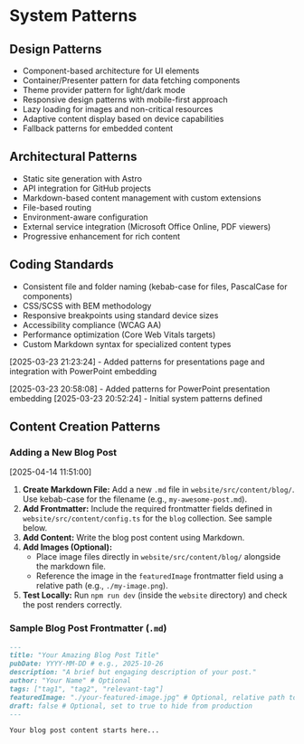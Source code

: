 # System Patterns

## Design Patterns
- Component-based architecture for UI elements
- Container/Presenter pattern for data fetching components
- Theme provider pattern for light/dark mode
- Responsive design patterns with mobile-first approach
- Lazy loading for images and non-critical resources
- Adaptive content display based on device capabilities
- Fallback patterns for embedded content

## Architectural Patterns
- Static site generation with Astro
- API integration for GitHub projects
- Markdown-based content management with custom extensions
- File-based routing
- Environment-aware configuration
- External service integration (Microsoft Office Online, PDF viewers)
- Progressive enhancement for rich content

## Coding Standards
- Consistent file and folder naming (kebab-case for files, PascalCase for components)
- CSS/SCSS with BEM methodology
- Responsive breakpoints using standard device sizes
- Accessibility compliance (WCAG AA)
- Performance optimization (Core Web Vitals targets)
- Custom Markdown syntax for specialized content types

[2025-03-23 21:23:24] - Added patterns for presentations page and integration with PowerPoint embedding

[2025-03-23 20:58:08] - Added patterns for PowerPoint presentation embedding
[2025-03-23 20:52:24] - Initial system patterns defined

## Content Creation Patterns

### Adding a New Blog Post
[2025-04-14 11:51:00]
1.  **Create Markdown File:** Add a new `.md` file in `website/src/content/blog/`. Use kebab-case for the filename (e.g., `my-awesome-post.md`).
2.  **Add Frontmatter:** Include the required frontmatter fields defined in `website/src/content/config.ts` for the `blog` collection. See sample below.
3.  **Add Content:** Write the blog post content using Markdown.
4.  **Add Images (Optional):**
    *   Place image files directly in `website/src/content/blog/` alongside the markdown file.
    *   Reference the image in the `featuredImage` frontmatter field using a relative path (e.g., `./my-image.png`).
5.  **Test Locally:** Run `npm run dev` (inside the `website` directory) and check the post renders correctly.

### Sample Blog Post Frontmatter (`.md`)
```markdown
---
title: "Your Amazing Blog Post Title"
pubDate: YYYY-MM-DD # e.g., 2025-10-26
description: "A brief but engaging description of your post."
author: "Your Name" # Optional
tags: ["tag1", "tag2", "relevant-tag"]
featuredImage: "./your-featured-image.jpg" # Optional, relative path to image in same folder
draft: false # Optional, set to true to hide from production
---

Your blog post content starts here...
```
